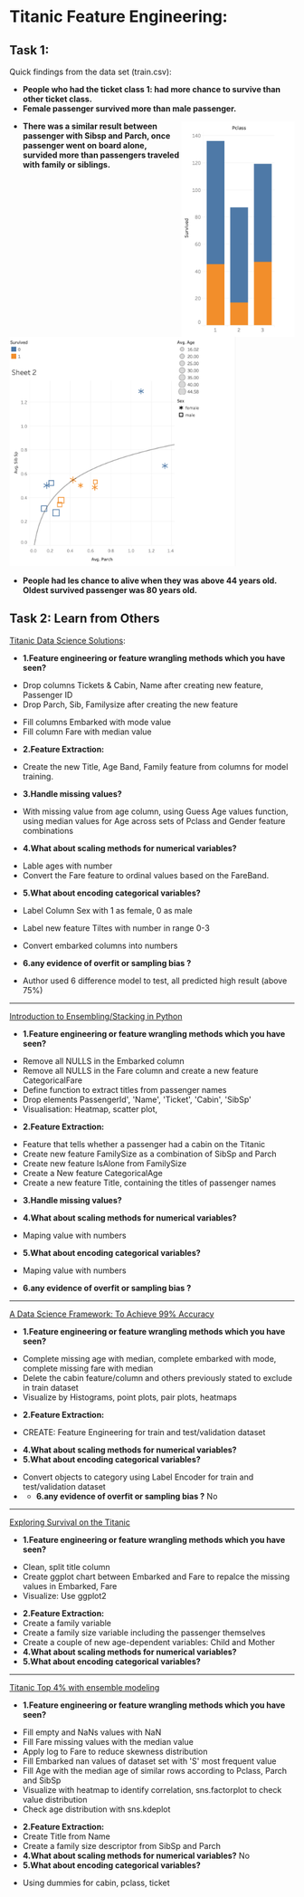 # Titanic Feature Engineering:
## Task 1:
Quick findings from the data set (train.csv):
* **People who had the ticket class 1: had more chance to survive than other ticket class.**
* **Female passenger survived more than male passenger.**
<img align="right" src="https://github.com/lamtranluu/lam.labwork/blob/main/Week%204/Lab%7C%20Titanic%20Feature%20Engineering/Images/Screenshot%202022-02-13%20at%2016.01.21.png" width="200px">

* **There was a similar result between passenger with Sibsp and Parch, once passenger went on board alone, survided more than passengers traveled with family or siblings.**
<img width="400px" src= "https://github.com/lamtranluu/lam.labwork/blob/main/Week%204/Lab%7C%20Titanic%20Feature%20Engineering/Images/Screenshot%202022-02-13%20at%2016.43.23.png" >

*  **People had les chance to alive when they was above 44 years old. Oldest survived passenger was 80 years old.**

## Task 2: Learn from Others

[Titanic Data Science Solutions](https://www.kaggle.com/startupsci/titanic-data-science-solutions):
* **1.Feature engineering or feature wrangling methods which you have seen?** 
 + Drop columns Tickets & Cabin, Name after creating new feature, Passenger ID
 + Drop Parch, Sib, Familysize after creating the new feature
 - Fill columns Embarked with mode value
 - Fill column Fare with median value
* **2.Feature Extraction:**
 - Create the new Title, Age Band, Family feature from columns for model training.
* **3.Handle missing values?** 
 - With missing value from age column, using Guess Age values function, using median values for Age across sets of Pclass and Gender feature combinations
* **4.What about scaling methods for numerical variables?**
 - Lable ages with number 
 - Convert the Fare feature to ordinal values based on the FareBand.
* **5.What about encoding categorical variables?**
 - Label Column Sex with 1 as female, 0 as male
 - Label new feature Tiltes with number in range 0-3
 - Convert embarked columns into numbers

- **6.any evidence of overfit or sampling bias ?**
- Author used 6 difference model to test, all predicted high result (above 75%)
***
[Introduction to Ensembling/Stacking in Python](https://www.kaggle.com/arthurtok/introduction-to-ensembling-stacking-in-python)

* **1.Feature engineering or feature wrangling methods which you have seen?** 
- Remove all NULLS in the Embarked column
- Remove all NULLS in the Fare column and create a new feature CategoricalFare
- Define function to extract titles from passenger names
- Drop elements PassengerId', 'Name', 'Ticket', 'Cabin', 'SibSp'
- Visualisation: Heatmap, scatter plot, 
* **2.Feature Extraction:**
- Feature that tells whether a passenger had a cabin on the Titanic
- Create new feature FamilySize as a combination of SibSp and Parch
- Create new feature IsAlone from FamilySize
- Create a New feature CategoricalAge
- Create a new feature Title, containing the titles of passenger names
* **3.Handle missing values?** 

* **4.What about scaling methods for numerical variables?**
- Maping value with numbers
* **5.What about encoding categorical variables?**
- Maping value with numbers
* **6.any evidence of overfit or sampling bias ?**

***
[A Data Science Framework: To Achieve 99% Accuracy](https://www.kaggle.com/ldfreeman3/a-data-science-framework-to-achieve-99-accuracy)

* **1.Feature engineering or feature wrangling methods which you have seen?** 
- Complete missing age with median, complete embarked with mode, complete missing fare with median
- Delete the cabin feature/column and others previously stated to exclude in train dataset
- Visualize by Histograms, point plots, pair plots, heatmaps
* **2.Feature Extraction:**
- CREATE: Feature Engineering for train and test/validation dataset
* **4.What about scaling methods for numerical variables?**
* **5.What about encoding categorical variables?**
- Convert objects to category using Label Encoder for train and test/validation dataset
- * **6.any evidence of overfit or sampling bias ?** No

***
[Exploring Survival on the Titanic](https://www.kaggle.com/mrisdal/exploring-survival-on-the-titanic)
* **1.Feature engineering or feature wrangling methods which you have seen?** 
- Clean, split title column
- Create ggplot chart between Embarked and Fare to repalce the missing values in Embarked, Fare
- Visualize: Use ggplot2
* **2.Feature Extraction:**
* Create a family variable 
* Create a family size variable including the passenger themselves
* Create a couple of new age-dependent variables: Child and Mother
* **4.What about scaling methods for numerical variables?**
* **5.What about encoding categorical variables?**

***
[Titanic Top 4% with ensemble modeling](https://www.kaggle.com/yassineghouzam/titanic-top-4-with-ensemble-modeling)
* **1.Feature engineering or feature wrangling methods which you have seen?** 
- Fill empty and NaNs values with NaN
- Fill Fare missing values with the median value
- Apply log to Fare to reduce skewness distribution
- Fill Embarked nan values of dataset set with 'S' most frequent value
- Fill Age with the median age of similar rows according to Pclass, Parch and SibSp
- Visualize with heatmap to identify correlation, sns.factorplot to check value distribution 
- Check age distribution with sns.kdeplot
* **2.Feature Extraction:**
* Create Title from Name
* Create a family size descriptor from SibSp and Parch
* **4.What about scaling methods for numerical variables?** No
* **5.What about encoding categorical variables?**
- Using dummies for cabin, pclass, ticket







